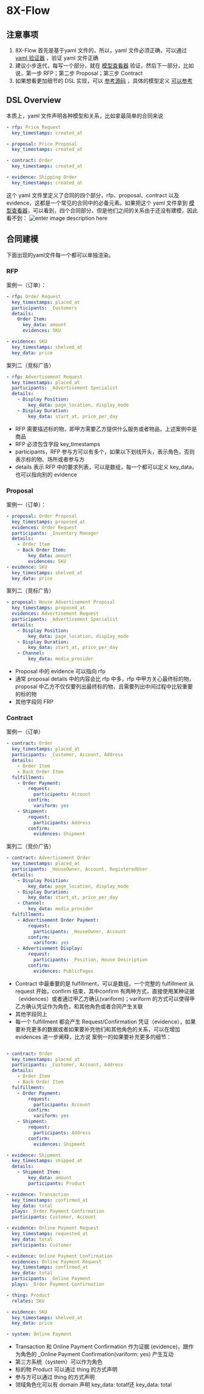 # 8X-Flow


## 注意事项
1. 8X-Flow 首先是基于yaml 文件的，所以，yaml 文件必须正确，可以通过 [yaml 验证器](https://codebeautify.org/yaml-validator) ，验证 yaml 文件正确
2. 建议小步迭代，每写一个部分，就在 [模型查看器](https://vincentx.github.io/8x-flow/#) 验证，然后下一部分，比如说，第一步 RFP；第二步 Proposal；第三步 Contract
3. 如果想看更加细节的 DSL 实现，可以 [参考源码](https://github.com/vincentx/8x-flow/tree/master/packages/yaml-script/src) ，具体的模型定义 [可以参考](https://github.com/vincentx/8x-flow/blob/master/packages/yaml-script/src/json.js)

## DSL Overview
本质上，yaml 文件声明各种模型和关系，比如拿最简单的合同来说
```yaml
- rfp: Price Request
  key_timestamps: created_at

- proposal: Price Proposal
  key_timestamps: created_at

- contract: Order
  key_timestamps: created_at

- evidence: Shipping Order
  key_timestamps: created_at
```

这个 yaml 文件里定义了合同的四个部分，rfp、proposal、contract 以及 evidence，这都是一个常见的合同中的必备元素。如果把这个 yaml 文件拿到 [模型查看器](https://vincentx.github.io/8x-flow/#)，可以看到，四个合同部分，但是他们之间的关系由于还没有建模，因此看不到：
![enter image description here](https://blog-image-1258275666.cos.ap-chengdu.myqcloud.com/Graph-No-Relations.png)

## 合同建模

下面出现的yaml文件每一个都可以单独渲染。

### RFP
案例一（订单）：
```yaml
- rfp: Order Request
  key_timestamps: placed_at
  participants: _Customers
  details:
    Order Item:
      key_data: amount
      evidences: SKU

- evidence: SKU
  key_timestamps: shelved_at
  key_data: price
```
案列二（竞标广告）
```yaml
- rfp: Advertisement Request
  key_timestamps: placed_at
  participants: _Advertisement Specialist
  details:
    - Display Position:
        key_data: page_location, display_mode
    - Display Duration:
        key_data: start_at, price_per_day
```
- RFP 需要描述标的物，即甲方需要乙方提供什么服务或者物品，上述案例中是商品
- RFP 必须包含字段 key_timestamps
- participants，RFP 参与方可以有多个，如果以下划线开头，表示角色，否则表示标的物、场所或者参与方
- details 表示 RFP 中的要求列表，可以是数组，每一个都可以定义 key_data，也可以指向别的 evidence

### Proposal
案例一（订单）：
```yaml
- proposal: Order Proposal
  key_timestamps: proposed_at
  evidences: Order Request
  participants: _Inventory Manager
  details:
    - Order Item
    - Back Order Item:
        key_data: amount
        evidences: SKU
- evidence: SKU
  key_timestamps: shelved_at
  key_data: price
```
案列二（竞标广告）
```yaml
- proposal: House Advertisement Proposal
  key_timestamps: proposed_at
  evidences: Advertisement Request
  participants: _Advertisement Specialist
  details:
    - Display Position:
        key_data: page_location, display_mode
    - Display Duration:
        key_data: start_at, price_per_day
    - Channel:
        key_data: media_provider
```

- Proposal 中的 evidence 可以指向 rfp
- 通常 proposal details 中的内容会比 rfp 中多，rfp 中甲方关心最终标的物，proposal 中乙方不仅仅要列出最终标的物，且需要列出中间过程中比较重要的标的物
- 其他字段同 FRP

### Contract
案例一（订单）
```yaml
- contract: Order
  key_timestamps: placed_at
  participants: _Customer, Account, Address
  details:
    - Order Item
    - Back Order Item
  fulfillment:
    - Order Payment:
        request:
          participants: Account
        confirm:
          variform: yes
    - Shipment:
        request:
          participants: Address
        confirm:
          evidences: Shipment
```
案列二（竞价广告）
```yaml
- contract: Advertisement Order
  key_timestamps: placed_at
  participants: _HouseOwner, Account, RegisteredUser
  details:
    - Display Position:
        key_data: page_location, display_mode
    - Display Duration:
        key_data: start_at, price_per_day
    - Channel:
        key_data: media_provider
  fulfillment:
    - Advertisement Order Payment:
        request:
          participants: _HouseOwner, Account
        confirm:
          variform: yes
    - Advertisement Display:
        request:
          participants: _Position, House Description
        confirm:
          evidences: PublicPages
```
- Contract 中最重要的是 fulfillment，可以是数组，一个完整的 fulfillment 从 request 开始，confirm 结束，其中confirm 有两种方式，直接使用某种证据（evidences）或者通过甲乙方确认(variform)；variform 的方式可以使得甲乙方确认凭证作为角色，和其他角色或者合同产生关联
- 其他字段同上
- 每一个 fulfillment 都会产生 Request/Confirmation 凭证（evidence），如果要补充更多的数据或者如果要补充他们和其他角色的关系，可以在增加 evidences 进一步阐释，比方说 案例一的如果要补充更多的细节：
```yaml

- contract: Order
  key_timestamps: placed_at
  participants: _Customer, Account, Address
  details:
    - Order Item
    - Back Order Item
  fulfillment:
    - Order Payment:
        request:
          participants: Account
        confirm:
          variform: yes
    - Shipment:
        request:
          participants: Address
        confirm:
          evidences: Shipment

- evidence: Shipment
  key_timestamps: shipped_at
  details:
    - Shipment Item:
        key_data: amount
        participants: Product

- evidence: Transaction
  key_timestamps: confirmed_at
  key_data: total
  plays: _Order Payment Confirmation
  participants: Customer, Account

- evidence: Online Payment Request
  key_timestamps: requested_at
  key_data: total
  participants: Customer

- evidence: Online Payment Confirmation
  evidences: Online Payment Request
  key_timestamps: confirmed_at
  key_data: total
  participants: _Online Payment
  plays: _Order Payment Confirmation

- thing: Product
  relates: SKU

- evidence: SKU
  key_timestamps: shelved_at
  key_data: price

- system: Online Payment
```
- Transaction 和 Online Payment Confirmation 作为证据 (evidence)，跟作为角色的 _Online Payment Confirmation(variform: yes) 产生互动
- 第三方系统（system）可以作为角色
- 标的物 Product 可以通过 thing 的方式声明
- 参与方可以通过 thing 的方式声明
- 领域角色化可以有 domain 声明
  key_data: totalf还
  key_data: total
